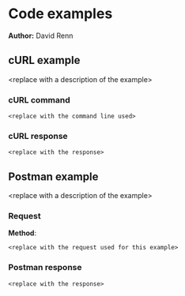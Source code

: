 # Code examples

**Author:** David Renn

## cURL example

\<replace with a description of the example\>

### cURL command

```shell
<replace with the command line used>
```

### cURL response

```shell
<replace with the response>
```

## Postman example

\<replace with a description of the example\>

### Request

**Method**:

```shell
<replace with the request used for this example>
```

### Postman response

```shell
<replace with the response>
```
